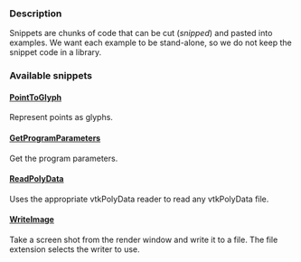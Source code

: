### Description

Snippets are chunks of code that can be cut (*snipped*) and pasted into examples. We want each example to be stand-alone, so we do not keep the snippet code in a library.

### Available snippets

#### [PointToGlyph](/Python/Snippets/PointToGlyph.md)

Represent points as glyphs.

#### [GetProgramParameters](/Python/Snippets/GetProgramParameters.md)

Get the program parameters.

#### [ReadPolyData](/Python/Snippets/ReadPolyData.md)

Uses the appropriate vtkPolyData reader to read any vtkPolyData file.

#### [WriteImage](/Python/Snippets/WriteImage.md)

Take a screen shot from the render window and write it to a file. The file extension selects the writer to use.
